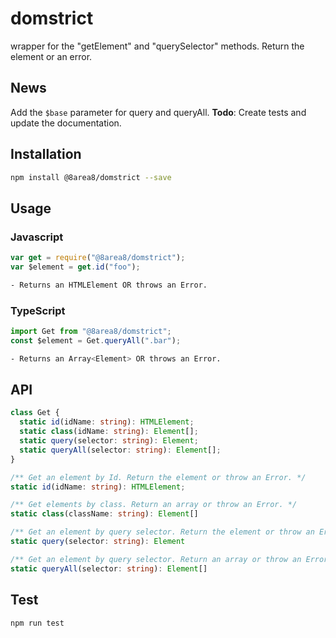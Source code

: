 # domstrict

wrapper for the "getElement" and "querySelector" methods. Return the element or an error.

## News

Add the `$base` parameter for query and queryAll.
**Todo**: Create tests and update the documentation.

## Installation

```sh
npm install @8area8/domstrict --save
```

## Usage

### Javascript

```javascript
var get = require("@8area8/domstrict");
var $element = get.id("foo");
```

```sh
- Returns an HTMLElement OR throws an Error.
```

### TypeScript

```typescript
import Get from "@8area8/domstrict";
const $element = Get.queryAll(".bar");
```

```sh
- Returns an Array<Element> OR throws an Error.
```

## API

```typescript
class Get {
  static id(idName: string): HTMLElement;
  static class(idName: string): Element[];
  static query(selector: string): Element;
  static queryAll(selector: string): Element[];
}
```

```typescript
/** Get an element by Id. Return the element or throw an Error. */
static id(idName: string): HTMLElement;
```

```typescript
/** Get elements by class. Return an array or throw an Error. */
static class(className: string): Element[]
```

```typescript
/** Get an element by query selector. Return the element or throw an Error. */
static query(selector: string): Element
```

```typescript
/** Get an element by query selector. Return an array or throw an Error. */
static queryAll(selector: string): Element[]
```

## Test

```sh
npm run test
```
